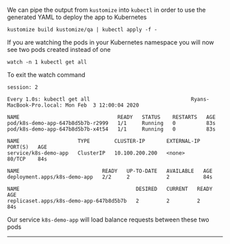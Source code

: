 

We can pipe the output from `kustomize` into `kubectl` in order to use the generated YAML to deploy the app to Kubernetes


```execute-1
kustomize build kustomize/qa | kubectl apply -f -

```



If you are watching the pods in your Kubernetes namespace you will now see two pods created instead of one
```execute-2
watch -n 1 kubectl get all
```

To exit the watch command
```terminal:interrupt
session: 2
```

```
Every 1.0s: kubectl get all                                 Ryans-MacBook-Pro.local: Mon Feb  3 12:00:04 2020

NAME                                READY   STATUS    RESTARTS   AGE
pod/k8s-demo-app-647b8d5b7b-r2999   1/1     Running   0          83s
pod/k8s-demo-app-647b8d5b7b-x4t54   1/1     Running   0          83s

NAME                   TYPE        CLUSTER-IP       EXTERNAL-IP   PORT(S)   AGE
service/k8s-demo-app   ClusterIP   10.100.200.200   <none>        80/TCP    84s

NAME                           READY   UP-TO-DATE   AVAILABLE   AGE
deployment.apps/k8s-demo-app   2/2     2            2           84s

NAME                                      DESIRED   CURRENT   READY   AGE
replicaset.apps/k8s-demo-app-647b8d5b7b   2         2         2       84s
```


Our service `k8s-demo-app` will load balance requests between these two pods



---

